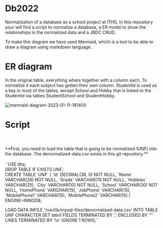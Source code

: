 # Db2022
Normalization of a database as a school project at ITHS. In this repository your will find a script to normalize a database, a ER model to show the relationships in the normalized data and a JBDC CRUD.  


To make this diagram we have used Mermaid, which is a tool to be able to draw a diagram using markdown language.   


# ER diagram  


In the original table, everything where together with a column each. To normalize it each subject has gotten their own column. StudentId is used as a key in most of the tables, except School and Hobby that is linked to the StudentId via tables StudentSchool and StudentHobby.   


![mermaid-diagram-2023-01-11-181400](https://user-images.githubusercontent.com/117780904/211872360-f6637edd-19df-463b-a40d-15655df05e8b.png)



# Script
<br>
<br>
**First, you need to load the table that is going to be normalized (UNF) into the database. The denormalized-data.csv exists in this git repository.**
<br>
<br>
``USE iths;
<br>
DROP TABLE IF EXISTS UNF;
<br>
CREATE TABLE `UNF` (
	`Id` DECIMAL(38, 0) NOT NULL,
	`Name` VARCHAR(26) NOT NULL,
	`Grade` VARCHAR(11) NOT NULL,
	`Hobbies` VARCHAR(25),
	`City` VARCHAR(10) NOT NULL,
	`School` VARCHAR(30) NOT NULL,
	`HomePhone` VARCHAR(15),
	`JobPhone` VARCHAR(15),
	`MobilePhone1` VARCHAR(15),
	`MobilePhone2` VARCHAR(15)
) ENGINE=INNODB;

LOAD DATA INFILE '/var/lib/mysql-files/denormalized-data.csv'
INTO TABLE UNF
CHARACTER SET latin1
FIELDS TERMINATED BY ','
ENCLOSED BY '"'
LINES TERMINATED BY '\n'
IGNORE 1 ROWS;``


